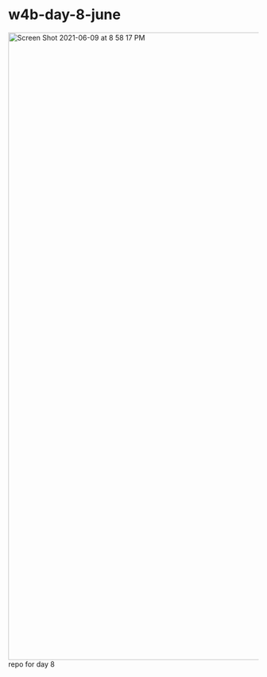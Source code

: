 # w4b-day-8-june

<img width="1262" alt="Screen Shot 2021-06-09 at 8 58 17 PM" src="https://user-images.githubusercontent.com/25145605/121462434-6c40d480-c965-11eb-8053-80d130ef7f24.png">
repo for day 8
